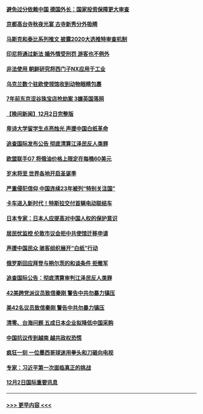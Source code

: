 #### [避免过分依赖中国 德国外长：国家投资保障更大审查](../pages/prog202/a103589958.md?t=12040301) 
#### [京都高台寺秋夜光宴 古寺新秀分外吸睛](../pages/prog202/a103589973.md?t=12040301) 
#### [马斯克和泰比系列推文 披露2020大选推特审查机制](../pages/prog202/a103589962.md?t=12040301) 
#### [印尼将通过新法 婚外情受刑罚 游客也不例外](../pages/prog202/a103589890.md?t=12040301) 
#### [非法使用 朝鲜研究将西门子NX应用于工业](../pages/prog202/a103589883.md?t=12040301) 
#### [乌克兰数个驻欧使领馆收到动物眼睛包裹](../pages/prog202/a103589875.md?t=12040301) 
#### [7年前东京涩谷珠宝店抢劫案 3嫌英国落网](../pages/prog202/a103589800.md?t=12040301) 
#### [【晚间新闻】12月2日完整版](../pages/prog202/a103589672.md?t=12040301) 
#### [卑诗大学留学生点亮烛光 声援中国白纸革命](../pages/prog202/a103589679.md?t=12040301) 
#### [追查国际发布公告 彻底清算江泽民反人类罪](../pages/prog202/a103589675.md?t=12040301) 
#### [欧盟联手G7 将俄油价格上限定在每桶60美元](../pages/prog202/a103589667.md?t=12040301) 
#### [岁末将至 世界各地开启圣诞季](../pages/prog202/a103589549.md?t=12040301) 
#### [严重侵犯信仰 中国连续23年被列“特别关注国”](../pages/prog202/a103589309.md?t=12040301) 
#### [卡车进入新时代！特斯拉交付首辆电动联结车](../pages/prog202/a103589231.md?t=12040301) 
#### [日本专家：日本人应提高对中国人权的保护意识](../pages/prog202/a103589227.md?t=12040301) 
#### [居民忧监控 伦敦市议会拒中共使馆迁移申请](../pages/prog202/a103589225.md?t=12040301) 
#### [声援中国民众 骇客组织展开“白纸”行动](../pages/prog202/a103589221.md?t=12040301) 
#### [俄罗斯回应拜登与朔尔茨的和谈条件 拒撤军](../pages/prog202/a103589262.md?t=12040301) 
#### [追查国际公告：彻底清算审判江泽民反人类罪](../pages/prog202/a103589219.md?t=12040301) 
#### [42美跨党派议员致信秦刚 警告中共勿暴力镇压](../pages/prog202/a103589213.md?t=12040301) 
#### [美42名议员致信秦刚 警告中共勿暴力镇压](../pages/prog202/a103589163.md?t=12040301) 
#### [清零、台海问题 五成日本企业拟降低中国采购](../pages/prog202/a103589149.md?t=12040301) 
#### [中国抗议传到越南 越共政权恐慌](../pages/prog202/a103589056.md?t=12040301) 
#### [疯狂一刻 一位墨西哥球迷用拳头和刀砸向电视](../pages/prog202/a103589040.md?t=12040301) 
#### [专家：习近平第一次面临真正的挑战](../pages/prog202/a103589037.md?t=12040301) 
#### [12月2日国际重要讯息](../pages/prog202/a103589041.md?t=12040301) 

----
#### [ >>> 更早内容 <<< ](../indexes/prog202-earlier.md)
